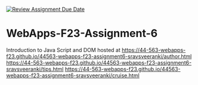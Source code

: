 [![Review Assignment Due Date](https://classroom.github.com/assets/deadline-readme-button-24ddc0f5d75046c5622901739e7c5dd533143b0c8e959d652212380cedb1ea36.svg)](https://classroom.github.com/a/b9NC0g7h)
# WebApps-F23-Assignment-6
Introduction to Java Script and DOM
hosted at https://44-563-webapps-f23.github.io/44563-webapps-f23-assignment6-sravsveeranki/author.html
https://44-563-webapps-f23.github.io/44563-webapps-f23-assignment6-sravsveeranki/tips.html
https://44-563-webapps-f23.github.io/44563-webapps-f23-assignment6-sravsveeranki/cruise.html
